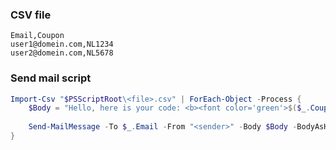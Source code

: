 ### CSV file

```csv
Email,Coupon
user1@domein.com,NL1234
user2@domein.com,NL5678
```

### Send mail script
```powershell
Import-Csv "$PSScriptRoot\<file>.csv" | ForEach-Object -Process { 
	$Body = "Hello, here is your code: <b><font color='green'>$($_.Coupon)</font></b>"
	
	Send-MailMessage -To $_.Email -From "<sender>" -Body $Body -BodyAsHtml -Subject "<subject>" -SmtpServer "<smtp_server>" -Encoding UTF8
}
```